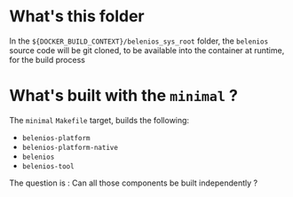 # What's this folder

In the `${DOCKER_BUILD_CONTEXT}/belenios_sys_root` folder, the `belenios` source code will be git cloned, to be available
into the container at runtime, for the build process


# What's built with the `minimal` ?

The `minimal` `Makefile` target, builds the following:

* `belenios-platform`
* `belenios-platform-native`
* `belenios`
* `belenios-tool`


The question is : Can all those components be built independently ?
